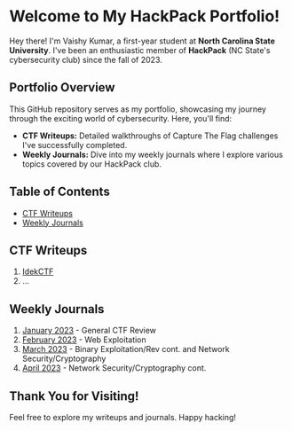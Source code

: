 # Welcome to My HackPack Portfolio!

Hey there! I'm Vaishy Kumar, a first-year student at **North Carolina State University**. I've been an enthusiastic member of **HackPack** (NC State's cybersecurity club) since the fall of 2023.

## Portfolio Overview

This GitHub repository serves as my portfolio, showcasing my journey through the exciting world of cybersecurity. Here, you'll find:

- **CTF Writeups:** Detailed walkthroughs of Capture The Flag challenges I've successfully completed.
- **Weekly Journals:** Dive into my weekly journals where I explore various topics covered by our HackPack club.

## Table of Contents

- [CTF Writeups](#ctf-writeups)
- [Weekly Journals](#weekly-journals)

## CTF Writeups

1. [IdekCTF](#Writeups/idekctf)
2. ...

## Weekly Journals

1. [January 2023](Weekly%20Journal/Spring%202023/January) - General CTF Review
2. [February 2023](Weekly%20Journal/Spring%202023/February) - Web Exploitation 
3. [March 2023](Weekly%20Journal/Spring%202023/March) - Binary Exploitation/Rev cont. and Network Security/Cryptography
4. [April 2023](Weekly%20Journal/Spring%202023/April) - Network Security/Cryptography cont.


## Thank You for Visiting!

Feel free to explore my writeups and journals. Happy hacking!
